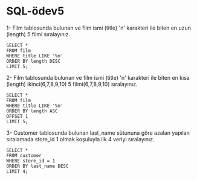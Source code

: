# SQL-ödev5

1- Film tablosunda bulunan ve film ismi (title) 'n' karakteri ile biten en uzun (length) 5 filmi sıralayınız.
```
SELECT *
FROM film
WHERE title LIKE '%n'
ORDER BY length DESC
LIMIT 5;
```

2- Film tablosunda bulunan ve film ismi (title) 'n' karakteri ile biten en kısa (length) ikinci(6,7,8,9,10) 5 filmi(6,7,8,9,10) sıralayınız.
```
SELECT *
FROM film
WHERE title LIKE '%n'
ORDER BY length ASC
OFFSET 1
LIMIT 5;
```

3- Customer tablosunda bulunan last_name sütununa göre azalan yapılan sıralamada store_id 1 olmak koşuluyla ilk 4 veriyi sıralayınız.
```
SELECT *
FROM customer
WHERE store_id = 1
ORDER BY last_name DESC
LIMIT 4;
```
